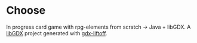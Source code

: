 # Choose

In progress card game with rpg-elements from scratch -> Java + libGDX. 
A [libGDX](https://libgdx.com/) project generated with [gdx-liftoff](https://github.com/libgdx/gdx-liftoff).

